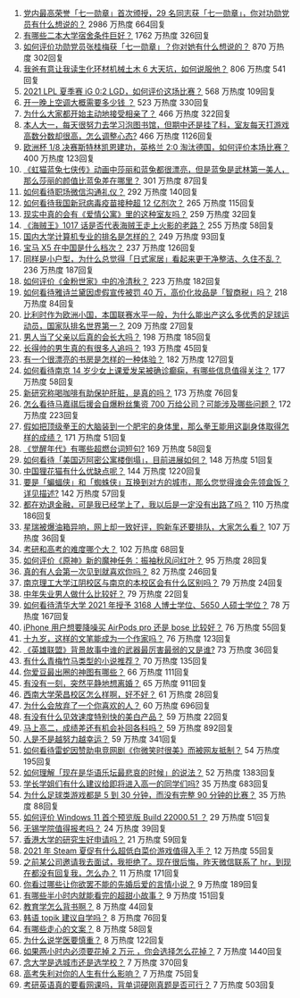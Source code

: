 1. [党内最高荣誉「七一勋章」首次颁授，29 名同志获「七一勋章」，你对功勋党员有什么想说的？](https://www.zhihu.com/question/468683456) 2986 万热度 664回复
1. [有哪些二本大学宿舍条件巨好？](https://www.zhihu.com/question/374028292) 1762 万热度 326回复
1. [如何评价功勋党员张桂梅获「七一勋章」？你对她有什么想说的？](https://www.zhihu.com/question/468714113) 870 万热度 302回复
1. [我爸有意让我读生化环材机械土木 6 大天坑，如何说服他？](https://www.zhihu.com/question/468659467) 806 万热度 541回复
1. [2021 LPL 夏季赛 iG 0:2 LGD，如何评价这场比赛？](https://www.zhihu.com/question/468845366) 568 万热度 109回复
1. [开一晚上空调大概需要多少钱 ？](https://www.zhihu.com/question/30844890) 523 万热度 330回复
1. [为什么大家都开始主动地接受相亲了？](https://www.zhihu.com/question/455245266) 466 万热度 322回复
1. [本人大一，每天很努力去学习泡图书馆，但期中还是挂了科，室友每天打游戏高数分数却很高，怎么调整心态?](https://www.zhihu.com/question/355894234) 466 万热度 1126回复
1. [欧洲杯 1/8 决赛斯特林凯恩建功，英格兰 2:0 淘汰德国，如何评价本场比赛？](https://www.zhihu.com/question/468932254) 400 万热度 123回复
1. [《虹猫蓝兔七侠传》动画中莎丽和蓝兔都很漂亮，但是蓝兔是武林第一美人，那么莎丽的颜值比蓝兔差在哪里？](https://www.zhihu.com/question/457762212) 301 万热度 87回复
1. [如何看待职场微信沟通礼仪？](https://www.zhihu.com/question/467777965) 292 万热度 140回复
1. [如何看待我国新冠病毒疫苗接种超 12 亿剂次？](https://www.zhihu.com/question/468800069) 265 万热度 115回复
1. [现实中真的会有《爱情公寓》里的这种室友吗？](https://www.zhihu.com/question/465045658) 259 万热度 32回复
1. [《海贼王》1017 话是否代表海贼王走上火影的老路？](https://www.zhihu.com/question/468180174) 255 万热度 58回复
1. [国内大学计算机专业的排名是怎样的？](https://www.zhihu.com/question/19825429) 249 万热度 93回复
1. [宝马 X5 在中国是什么档次？](https://www.zhihu.com/question/458266368) 237 万热度 126回复
1. [同样是小户型，为什么总觉得「日式家居」看起来更干净整洁、久住不乱？](https://www.zhihu.com/question/456011068) 236 万热度 187回复
1. [如何评价《金粉世家》中的冷清秋？](https://www.zhihu.com/question/30038693) 223 万热度 182回复
1. [如何看待雅诗兰黛因虚假宣传被罚 40 万，高价化妆品是「智商税」吗？](https://www.zhihu.com/question/468588693) 218 万热度 84回复
1. [比利时作为欧洲小国，本国联赛水平一般，为什么能出产这么多优秀的足球运动员，国家队排名世界第一？](https://www.zhihu.com/question/466590026) 209 万热度 27回复
1. [男人当了父亲以后真的会长大吗？](https://www.zhihu.com/question/440051636) 198 万热度 185回复
1. [长得帅的男生真的有很多人追吗？](https://www.zhihu.com/question/466307046) 193 万热度 45回复
1. [有一个很漂亮的书房是怎样的一种体验？](https://www.zhihu.com/question/37664691) 182 万热度 127回复
1. [如何看待南京 14 岁少女上课爱发呆被确诊癫痫，有哪些信息值得关注？](https://www.zhihu.com/question/468699123) 177 万热度 58回复
1. [新研究称喝咖啡有助保护肝脏，是真的吗？](https://www.zhihu.com/question/468425699) 173 万热度 76回复
1. [怎么看待马嘉祺后援会自爆粉丝集资 700 万给公司？可能涉及哪些问题？](https://www.zhihu.com/question/468354788) 172 万热度 223回复
1. [假如把顶级拳王的大脑装到一个肥宅的身体里，那么拳王能用这副身体取得怎样的成绩？](https://www.zhihu.com/question/464880108) 171 万热度 51回复
1. [《觉醒年代》有哪些超燃台词短句?](https://www.zhihu.com/question/463340352) 169 万热度 58回复
1. [如何看待「美国迈阿密公寓楼倒塌」，目前进展如何？](https://www.zhihu.com/question/467307206) 148 万热度 51回复
1. [中国狸花猫有什么优缺点呢？](https://www.zhihu.com/question/49379992) 144 万热度 1220回复
1. [要是「蝙蝠侠」和「蜘蛛侠」互换到对方的城市，那么您觉得谁会先领盒饭？详见描述?](https://www.zhihu.com/question/462783033) 142 万热度 57回复
1. [都在劝退金融，可是我已经学上了，我以后是一定没有出路了吗？](https://www.zhihu.com/question/446100938) 110 万热度 186回复
1. [星瑞被爆油箱异响，网上却一致好评，购新车还要排队，大家怎么看？](https://www.zhihu.com/question/468572924) 107 万热度 36回复
1. [考研和高考的难度哪个大？](https://www.zhihu.com/question/267738677) 102 万热度 68回复
1. [如何评价《原神》新的魔神任务：振袖秋风问红叶？](https://www.zhihu.com/question/468664015) 95 万热度 28回复
1. [真的有人会第一次见到就喜欢你吗？](https://www.zhihu.com/question/466085183) 82 万热度 246回复
1. [南京理工大学江阴校区与南京的本校区会有什么区别吗？](https://www.zhihu.com/question/368151829) 79 万热度 24回复
1. [中年失业男人做什么比较好？](https://www.zhihu.com/question/466372244) 79 万热度 22回复
1. [如何看待清华大学 2021 年授予 3168 人博士学位、5650 人硕士学位？](https://www.zhihu.com/question/468084761) 78 万热度 167回复
1. [iPhone 用户想要降噪买 AirPods pro 还是 bose 比较好？](https://www.zhihu.com/question/448041273) 76 万热度 55回复
1. [十九岁，这样的文笔能成为一个作家吗？](https://www.zhihu.com/question/460213886) 76 万热度 123回复
1. [《英雄联盟》背景故事中谁的武器最厉害最弱的又是谁?](https://www.zhihu.com/question/368290147) 73 万热度 36回复
1. [有什么青梅竹马类型的小说推荐？](https://www.zhihu.com/question/266632758) 70 万热度 135回复
1. [你爱豆最出圈的神图有哪些？](https://www.zhihu.com/question/463522733) 66 万热度 111回复
1. [有没有一刻，突然平静地想离婚？](https://www.zhihu.com/question/315066488) 65 万热度 911回复
1. [西南大学荣昌校区怎么样啊，好不好？](https://www.zhihu.com/question/407567862) 61 万热度 28回复
1. [为什么会放弃了一个你喜欢的人？](https://www.zhihu.com/question/466910224) 60 万热度 696回复
1. [有没有什么见效速度特别快的美白产品？](https://www.zhihu.com/question/467016005) 59 万热度 22回复
1. [马上高二，成绩差还有机会补回各科吗？](https://www.zhihu.com/question/463520978) 59 万热度 892回复
1. [人是不是越努力越幸运？](https://www.zhihu.com/question/461176920) 59 万热度 341回复
1. [如何看待雷蛇因赞助电竞网剧《你微笑时很美》而被网友抵制？](https://www.zhihu.com/question/468432056) 54 万热度 195回复
1. [如何理解「现在是华语乐坛最悲哀的时候」的说法？](https://www.zhihu.com/question/358590192) 52 万热度 1383回复
1. [学长学姐们有什么建议给即将进入高一的同学们吗?](https://www.zhihu.com/question/281737071) 35 万热度 683回复
1. [为什么足球类游戏都是 5 到 30 分钟，而没有完整 90 分钟的比赛？](https://www.zhihu.com/question/24892260) 35 万热度 88回复
1. [如何评价 Windows 11 首个预览版 Build 22000.51 ？](https://www.zhihu.com/question/468659107) 29 万热度 51回复
1. [无锡学院值得报考吗？](https://www.zhihu.com/question/466950853) 24 万热度 39回复
1. [香港大学的研究生好申请吗？](https://www.zhihu.com/question/22632391) 21 万热度 59回复
1. [2021 年 Steam 夏促有什么超低白菜价游戏值得入手？](https://www.zhihu.com/question/467846705) 12 万热度 55回复
1. [之前某公司邀请我去面试，我拒绝了。现在很后悔，昨天微信联系了 hr，到现在都没有回复我，怎么办？](https://www.zhihu.com/question/458631006) 11 万热度 171回复
1. [你看过哪些让你欲罢不能的先婚后爱的言情小说？](https://www.zhihu.com/question/346921290) 9 万热度 189回复
1. [有哪些半小时内就能看完的超甜小故事？](https://www.zhihu.com/question/443425789) 9 万热度 151回复
1. [教育学怎么背书啊？](https://www.zhihu.com/question/462842524) 8 万热度 44回复
1. [韩语 topik 建议自学吗？](https://www.zhihu.com/question/307658531) 8 万热度 76回复
1. [有哪些走心的文案？](https://www.zhihu.com/question/462263149) 8 万热度 58回复
1. [为什么说学医要慎重？](https://www.zhihu.com/question/319882036) 8 万热度 122回复
1. [如果两小时内必须要花掉 2 万元 ，你会选择怎么花掉？](https://www.zhihu.com/question/467133296) 7 万热度 1440回复
1. [念大学是选城市还是选学校？](https://www.zhihu.com/question/47876709) 7 万热度 370回复
1. [高考失利对你的人生有什么影响？](https://www.zhihu.com/question/20876925) 7 万热度 75回复
1. [考研英语真的要看网课吗，背单词硬刚真题是否可行？](https://www.zhihu.com/question/376186399) 7 万热度 503回复